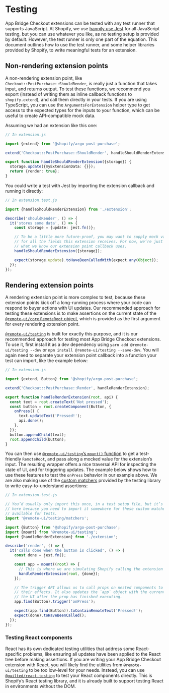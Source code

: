 # Testing

App Bridge Checkout extensions can be tested with any test runner that supports JavaScript. At Shopify, we use [happily use Jest](https://jestjs.io) for all JavaScript testing, but you can use whatever you like, as no testing setup is provided by default. However, the test runner is only one part of the equation. This document outlines how to use the test runner, and some helper libraries provided by Shopify, to write meaningful tests for an extension.

## Non-rendering extension points

A non-rendering extension point, like `Checkout::PostPurchase::ShouldRender`, is really just a function that takes input, and returns output. To test these functions, we recommend you export (instead of writing them as inline callback functions to `shopify.extend`), and call them directly in your tests. If you are using TypeScript, you can use the `ArgumentsForExtension` helper type to get access to the expected types for the inputs to your function, which can be useful to create API-compatible mock data.

Assuming we had an extension like this one:

```ts
// In extension.js

import {extend} from '@shopify/argo-post-purchase';

extend('Checkout::PostPurchase::ShouldRender', handleShouldRenderExtension);

export function handleShouldRenderExtension({storage}) {
  storage.update({myExtensionData: {}});
  return {render: true};
}
```

You could write a test with Jest by importing the extension callback and running it directly:

```ts
// In extension.test.js

import {handleShouldRenderExtension} from './extension';

describe('shouldRender', () => {
  it('stores some data', () => {
    const storage = {update: jest.fn()};

    // To be a little more future-proof, you may want to supply mock values
    // for all the fields this extension receives. For now, we’re just mocking
    // what we know our extension point callback uses.
    handleShouldRenderExtension({storage});

    expect(storage.update).toHaveBeenCalledWith(expect.any(Object));
  });
});
```

## Rendering extension points

A rendering extension point is more complex to test, because these extension points kick off a long-running process where your code can respond to buyer actions with UI updates. Our recommended approach for testing these extensions is to make assertions on the current state of the [`@remote-ui/core` `RemoteRoot` object](https://github.com/Shopify/remote-ui/tree/main/packages/core#remoteroot), which is provided as the first argument for every rendering extension point.

[`@remote-ui/testing`](https://github.com/Shopify/remote-ui/tree/main/packages/testing) is built for exactly this purpose, and it is our recommended approach for testing most App Bridge Checkout extensions. To use it, first install it as a dev dependency using `yarn add @remote-ui/testing --dev` or `npm install @remote-ui/testing --save-dev`. You will again need to separate your extension point callback into a function your test can import, like the example below:

```ts
// In extension.js

import {extend, Button} from '@shopify/argo-post-purchase';

extend('Checkout::PostPurchase::Render', handleRenderExtension);

export function handleRenderExtension(root, api) {
  const text = root.createText('Not pressed');
  const button = root.createComponent(Button, {
    onPress() {
      text.updateText('Pressed!');
      api.done();
    },
  });
  button.appendChild(text);
  root.appendChild(button);
}
```

You can then use [`@remote-ui/testing`’s `mount()` function](https://github.com/Shopify/remote-ui/tree/main/packages/testing#usage) to get a test-friendly `RemoteRoot`, and pass along a mocked value for the extension’s input. The resulting wrapper offers a nice traversal API for inspecting the state of UI, and for triggering updates. The example below shows how to use these features to test the `onPress` behavior in our example above. We are also making use of the [custom matchers](https://github.com/Shopify/remote-ui/tree/main/packages/testing#matchers) provided by the testing library to write easy-to-understand assertions:

```ts
// In extension.test.js

// You’d usually only import this once, in a test setup file, but it’s presented
// here because you need to import it somewhere for these custom matchers to be
// available for tests.
import '@remote-ui/testing/matchers';

import {Button} from '@shopify/argo-post-purchase';
import {mount} from '@remote-ui/testing';
import {handleRenderExtension} from './extension';

describe('render', () => {
  it('calls done when the button is clicked', () => {
    const done = jest.fn();

    const app = mount((root) => {
      // This is where we are simulating Shopify calling the extension point.
      handleRenderExtension(root, {done});
    });

    // The trigger API allows us to call props on nested components to simulate
    // their effects. It also updates the `app` object with the current state of
    // the UI after the prop has finished executing.
    app.find(Button).trigger('onPress');

    expect(app.find(Button)).toContainRemoteText('Pressed!');
    expect(done).toHaveBeenCalled();
  });
});
```

### Testing React components

React has its own dedicated testing utilities that address some React-specific problems, like ensuring all updates have been applied to the React tree before making assertions. If you are writing your App Bridge Checkout extension with React, you will likely find the utilities from `@remote-ui/testing` to be too low-level for your needs. Instead, you can use [`@quilted/react-testing`](https://github.com/lemonmade/quilt/tree/main/packages/react-testing) to test your React components directly. This is Shopify’s React testing library, and it is already built to support testing React in environments without the DOM.
